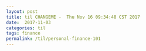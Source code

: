 ```yaml
---
layout: post
title: til CHANGEME -  Thu Nov 16 09:34:48 CST 2017
date:  2017-11-03
categories: til
tags: finance
permalink: /til/personal-finance-101
---
```

